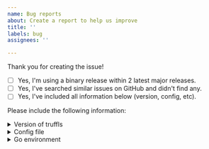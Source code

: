 ```yaml
---
name: Bug reports
about: Create a report to help us improve
title: ''
labels: bug
assignees: ''

---
```


Thank you for creating the issue!

- [ ] Yes, I'm using a binary release within 2 latest major releases.
- [ ] Yes, I've searched similar issues on GitHub and didn't find any.
- [ ] Yes, I've included all information below (version, config, etc).

Please include the following information:

<details><summary>Version of truffls</summary>

```console
$ truffls --version
# paste output here
```

</details>

<details><summary>Config file</summary>

```console
$ cat config.yml
# paste output here
```

</details>

<details><summary>Go environment</summary>

```console
$ go version && go env
# paste output here
```

</details>
